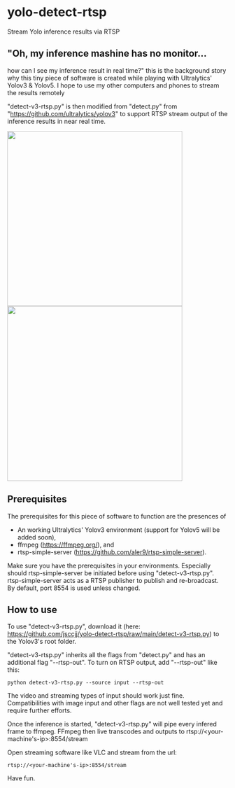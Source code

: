 # yolo-detect-rtsp
Stream Yolo inference results via RTSP

## "Oh, my inference mashine has no monitor... 
how can I see my inference result in real time?" this is the background story why this tiny piece of software is created while playing with Ultralytics' Yolov3 & Yolov5. I hope to use my other computers and phones to stream the results remotely

"detect-v3-rtsp.py" is then modified from "detect.py" from "https://github.com/ultralytics/yolov3" to support RTSP stream output of the inference results in near real time.

<img src="https://user-images.githubusercontent.com/79299554/178659145-48928d3f-9c67-4301-a779-39db1875d86f.jpg" height="400"> <img src="https://user-images.githubusercontent.com/79299554/178673365-3aed1d70-317e-4f36-906c-48c5ac89f439.png" height="400">
## Prerequisites
The prerequisites for this piece of software to function are the presences of 

- An working Ultralytics' Yolov3 environment (support for Yolov5 will be added soon),
- ffmpeg (https://ffmpeg.org/), and 
- rtsp-simple-server (https://github.com/aler9/rtsp-simple-server). 

Make sure you have the prerequisites in your environments. Especially should rtsp-simple-server be initiated before using "detect-v3-rtsp.py". rtsp-simple-server acts as a RTSP publisher to publish and re-broadcast. By default, port 8554 is used unless changed.


## How to use

To use "detect-v3-rtsp.py", download it (here: https://github.com/jsccjj/yolo-detect-rtsp/raw/main/detect-v3-rtsp.py) to the Yolov3's root folder.

"detect-v3-rtsp.py" inherits all the flags from "detect.py" and has an additional flag "--rtsp-out". To turn on RTSP output, add "--rtsp-out" like this:

`python detect-v3-rtsp.py --source input --rtsp-out`

The video and streaming types of input should work just fine. Compatibilities with image input and other flags are not well tested yet and require further efforts.

Once the inference is started, "detect-v3-rtsp.py" will pipe every infered frame to ffmpeg. FFmpeg then live transcodes and outputs to rtsp://<your-machine's-ip>:8554/stream

Open streaming software like VLC and stream from the url:

`rtsp://<your-machine's-ip>:8554/stream`

Have fun.


